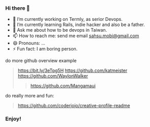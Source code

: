 ### Hi there 👋

- 🔭 I’m currently working on Termly, as serior Devops.
- 🌱 I’m currently learning Rails, indie hacker and also be a father.
- 💬 Ask me about how to be devops in Taiwan.
- 📫 How to reach me: send me email sahsu.mobi@gmail.com
- 😄 Pronouns: ...
- ⚡ Fun fact: I am boring person.

do more github overview example 
> https://bit.ly/3eTpg5H
> https://github.com/katmeister
> https://github.com/WaylonWalker
> > https://github.com/Mangamaui

do really more and fun:
> https://github.com/coderjojo/creative-profile-readme

### Enjoy!
